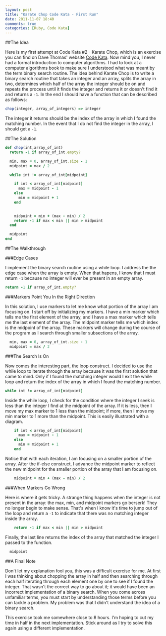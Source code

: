 ```yaml
---
layout: post
title: "Karate Chop Code Kata - First Run"
date: 2011-11-07 18:40
comments: true
categories: [Ruby, Code Kata]
---
```

##The Idea

Here is my first attempt at Code Kata #2 - Karate Chop, which is an exercise you can find on Dave Thomas' website [Code Kata](http://codekata.pragprog.com/2007/01/kata_two_karate.html). Now mind you, I never had a formal introduction to computer algorithms. I had to look at a computer algorithms book to make sure I understood what was meant by the term binary search routine. The idea behind Karate Chop is to write a binary search routine that takes an integer and an array, splits the array in two, determines which half of the array the integer should be on and repeats the process until it finds the integer and returns it or doesn't find it and returns a ```-1```. In the end I should have a function that can be described as follows:

```ruby
chop(integer, array_of_integers) => integer
```

The integer it returns should be the index of the array in which I found the matching number. In the event that I do not find the integer in the array, I should get a ```-1```.

##The Solution

```ruby Karate Chop Code Kata - First Run https://github.com/dyba/katas-samples/blob/master/karate_chop/karate_chop.rb See On Github
def chop(int,array_of_int)
  return -1 if array_of_int.empty?

  min, max = 0, array_of_int.size - 1
  midpoint = max / 2

  while int != array_of_int[midpoint]

    if int < array_of_int[midpoint]
      max = midpoint - 1
    else
      min = midpoint + 1
    end
    

    midpoint = min + (max - min) / 2
    return -1 if max < min || min > midpoint
  end

  midpoint 
end
```

##The Walkthrough

###Edge Cases

I implement the binary search routine using a while loop. I address the the edge case when the array is empty. When that hapens, I know that I must return ```-1``` because no integer will ever be present in an empty array.

```ruby
return -1 if array_of_int.empty?
```

###Markers Point You In the Right Direction

In this solution, I use markers to let me know what portion of the array I am focusing on. I start off by initializing my markers. I have a min marker which tells me the first element of the array, and I have a max marker which tells me the last element of the array. The midpoint marker tells me which index is the midpoint of the array. These markers will change during the course of the program as I search through smaller subsections of the array.

```ruby
  min, max = 0, array_of_int.size - 1
  midpoint = max / 2
```

###The Search Is On

Now comes the interesting part, the loop construct. I decided to use the while loop to iterate through the array because it was the first solution that came to mind. Only if I found the matching integer would I exit the while loop and return the index of the array in which I found the matching number. 

```ruby
while int != array_of_int[midpoint]
```

Inside the while loop, I check for the condition where the integer I seek is less than the integer I find at the midpoint of the array. If it is less, then I move my max marker to 1 less than the midpoint; if more, then I move my min marker to 1 more than the midpoint. This is easily illustrated with a diagram.
    
```ruby
    if int < array_of_int[midpoint]
      max = midpoint - 1
    else
      min = midpoint + 1
    end
```

Notice that with each iteration, I am focusing on a smaller portion of the array. After the if-else construct, I advance the midpoint marker to reflect the new midpoint for the smaller portion of the array that I am focusing on. 

```ruby
    midpoint = min + (max - min) / 2
```

###When Markers Go Wrong

Here is where it gets tricky. A strange thing happens when the integer is not present in the array: the max, min, and midpoint markers go berserk! They no longer begin to make sense. That's when I know it's time to jump out of the loop and return a ```-1``` to indicate that there was no matching integer inside the array.

```ruby
    return -1 if max < min || min > midpoint
```

Finally, the last line returns the index of the array that matched the integer I passed to the function.

```ruby
  midpoint 
```

##A Final Note

Don't let my explanation fool you, this was a difficult exercise for me. At first I was thinking about chopping the array in half and then searching through each half iterating through each element one by one to see if I found the integer. That wasn't the correct way to go about it; it would have been an incorrect implementation of a binary search. When you come across unfamiliar terms, you must start by understanding those terms before you can tackle a problem. My problem was that I didn't understand the idea of a binary search. 

This exercise took me somewhere close to 8 hours. I'm hoping to cut my time in half in the next implementation. Stick around as I try to solve this again using a different implementation.
